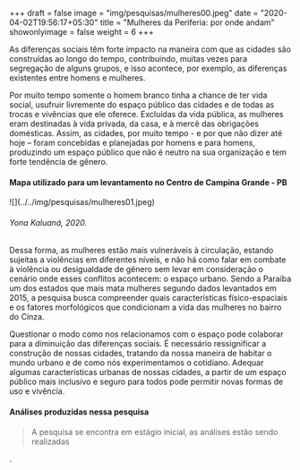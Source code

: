 +++
draft = false
image = "img/pesquisas/mulheres00.jpeg"
date = "2020-04-02T19:56:17+05:30"
title = "Mulheres da Periferia: por onde andam"
showonlyimage = false
weight = 6
+++

As diferenças sociais têm forte impacto na maneira com que as cidades são construídas ao longo do tempo, contribuindo, muitas vezes para segregação de alguns grupos, e isso acontece, por exemplo, as diferenças existentes entre homens e mulheres.

<!--more-->

Por muito tempo somente o homem branco tinha a chance de ter vida social, usufruir livremente do espaço público das cidades e de todas as trocas e vivências que ele oferece. Excluídas da vida pública, as mulheres eram destinadas à vida privada, da casa, e à mercê das obrigações domésticas. Assim, as cidades, por muito tempo - e por que não dizer até hoje – foram concebidas e planejadas por homens e para homens, produzindo um espaço público que não é neutro na sua organização e tem forte tendência de gênero.

<H4>Mapa utilizado para um levantamento no Centro de Campina Grande - PB</H4>
![](../../img/pesquisas/mulheres01.jpeg)
<H6>Yona Kaluaná, 2020.</H6>

Dessa forma, as mulheres estão mais vulneráveis à circulação, estando sujeitas a violências em diferentes níveis, e não há como falar em combate à violência ou desigualdade de gênero sem levar em consideração o cenário onde esses conflitos acontecem: o espaço urbano. Sendo a Paraíba um dos estados que mais mata mulheres segundo dados levantados em 2015, a pesquisa busca compreender quais características físico-espaciais e os fatores morfológicos que condicionam a vida das mulheres no bairro do Cinza.

Questionar o modo como nos relacionamos com o espaço pode colaborar para a diminuição das diferenças sociais. É necessário ressignificar a construção de nossas cidades, tratando da nossa maneira de habitar o mundo urbano e de como nós experimentamos o cotidiano. Adequar algumas características urbanas de nossas cidades, a partir de um espaço público mais inclusivo e seguro para todos pode permitir novas formas de uso e vivência.  

#### Análises produzidas nessa pesquisa

>A pesquisa se encontra em estágio inicial, as análises estão sendo realizadas

.
